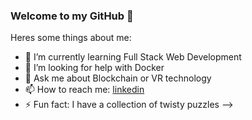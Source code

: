 ### Welcome to my GitHub 👋


Heres some things about me:

- 🌱 I’m currently learning Full Stack Web Development
- 🤔 I’m looking for help with Docker
- 💬 Ask me about Blockchain or VR technology 
- 📫 How to reach me: [linkedin](https://www.linkedin.com/in/trenteng/)
- ⚡ Fun fact: I have a collection of twisty puzzles 
-->
